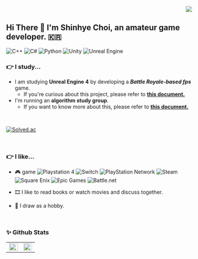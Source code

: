 <div align="right">
<a href="https://hits.seeyoufarm.com"><img src="https://hits.seeyoufarm.com/api/count/incr/badge.svg?url=https%3A%2F%2Fgithub.com%2Falgoribi&count_bg=%23323233&title_bg=%23D50505&icon=ghostery.svg&icon_color=%23DDDDDD&title=hits&edge_flat=false" align="right"/></a>
</div> 

<br/>

## Hi There 👋 I'm Shinhye Choi, an amateur game developer. 🇰🇷

![C++](https://img.shields.io/badge/c++-%2300599C.svg?style=for-the-badge&logo=c%2B%2B&logoColor=white)
![C#](https://img.shields.io/badge/c%23-%23239120.svg?style=for-the-badge&logo=c-sharp&logoColor=white)
![Python](https://img.shields.io/badge/python-3670A0?style=for-the-badge&logo=python&logoColor=ffdd54)
![Unity](https://img.shields.io/badge/unity-%23000000.svg?style=for-the-badge&logo=unity&logoColor=white)
![Unreal Engine](https://img.shields.io/badge/unrealengine-%23313131.svg?style=for-the-badge&logo=unrealengine&logoColor=white)

### 👉 I study...

- I am studying **Unreal Engine 4** by developing a ***Battle Royale-based fps*** game.
  - If you're curious about this project, please refer to **[this document.](https://github.com/algoribi/BattleRoyal/blob/main/README.md)**
- I'm running an **algorithm study group**.
  - If you want to know more about this, please refer to **[this document.](https://github.com/algoribi/algorithm-study)**

</br>

[![Solved.ac](http://mazassumnida.wtf/api/v2/generate_badge?boj={cinema36d})](https://solved.ac/{cinema36d})

</br>

### 👉 I like...

- 🎮 game
![Playstation 4](https://img.shields.io/badge/Playstation%204-003791?style=for-the-badge&logo=playstation-4&logoColor=white)
![Switch](https://img.shields.io/badge/Switch-E60012?style=for-the-badge&logo=nintendo-switch&logoColor=white)
![PlayStation Network](https://img.shields.io/badge/PSN-%230070D1.svg?style=for-the-badge&logo=Playstation&logoColor=white)
![Steam](https://img.shields.io/badge/steam-%23000000.svg?style=for-the-badge&logo=steam&logoColor=white)
![Square Enix](https://img.shields.io/badge/SquareEnix-%23ED1C24.svg?style=for-the-badge&logo=SquareEnix&logoColor=white)
![Epic Games](https://img.shields.io/badge/epicgames-%23313131.svg?style=for-the-badge&logo=epicgames&logoColor=white)
![Battle.net](https://img.shields.io/badge/battle.net-%2300AEFF.svg?style=for-the-badge&logo=battle.net&logoColor=white)

- 🎞 I like to read books or watch movies and discuss together.
- 🎨 I draw as a hobby.

</br>

### ✨ Github Stats

<table><tr><td valign="top" width="50%">
<img src="https://github-readme-stats.vercel.app/api?username=algoribi&show_icons=true&count_private=true&hide_border=true&exclude_repo=YellowBirds" align="left" style="width: 100%" />
</td><td valign="top" width="50%">
<img src="https://github-readme-stats.vercel.app/api/top-langs/?username=algoribi&hide_border=true&layout=compact" align="left" style="width: 100%" />
</td></tr></table>

<br/>

<!--
**algoribi/algoribi** is a ✨ _special_ ✨ repository because its `README.md` (this file) appears on your GitHub profile.

Here are some ideas to get you started:

- 🔭 I’m currently working on ...
- 🌱 I’m currently learning ...
- 👯 I’m looking to collaborate on ...
- 🤔 I’m looking for help with ...
- 💬 Ask me about ...
- 📫 How to reach me: ...
- 😄 Pronouns: ...
- ⚡ Fun fact: ...

-->
